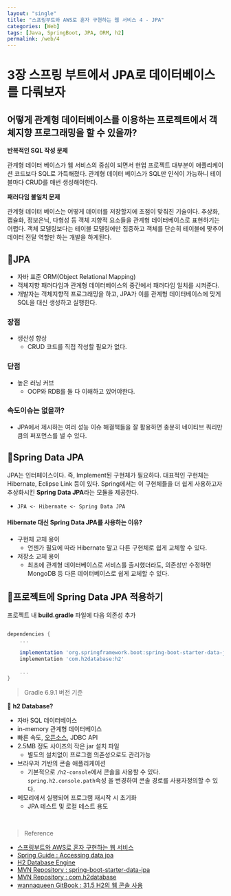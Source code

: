 ```yaml
---
layout: "single"
title: "스프링부트와 AWS로 혼자 구현하는 웹 서비스 4 - JPA"
categories: [Web]
tags: [Java, SpringBoot, JPA, ORM, h2]
permalink: /web/4
---
```


# 3장 스프링 부트에서 JPA로 데이터베이스를 다뤄보자

## 어떻게 관계형 데이터베이스를 이용하는 프로젝트에서 객체지향 프로그래밍을 할 수 있을까?

**반복적인 SQL 작성 문제**

관계형 데이터 베이스가 웹 서비스의 중심이 되면서 현업 프로젝트 대부분이 애플리케이션 코드보다 SQL로 가득해졌다.
관계형 데이터 베이스가 SQL만 인식이 가능하니 테이블마다 CRUD를 매번 생성해야한다.

**패러다임 불일치 문제**

관계형 데이터 베이스는 어떻게 데이터를 저장할지에 초점이 맞춰진 기술이다.
추상화, 캡슐화, 정보은닉, 다형성 등 객체 지향적 요소들을 관계형 데이터베이스로 표현하기는 어렵다.
객체 모델링보다는 테이블 모델링에만 집중하고 객체를 단순히 테이블에 맞추어 데이터 전달 역할만 하는 개발을 하게된다.

## 💜JPA
- 자바 표준 ORM(Object Relational Mapping)
- 객체지향 패러다임과 관계형 데이터베이스의 중간에서 패러다임 일치를 시켜준다.
- 개발자는 객체지향적 프로그래밍을 하고, JPA가 이를 관계형 데이터베이스에 맞게 SQL을 대신 생성하고 실행한다.

### 장점
- 생산성 향상
  - CRUD 코드를 직접 작성할 필요가 없다. 

### 단점
- 높은 러닝 커브
  - OOP와 RDB를 둘 다 이해하고 있어야한다.

### 속도이슈는 없을까?
- JPA에서 제시하는 여러 성능 이슈 해결책들을 잘 활용하면 충분히 네이티브 쿼리만큼의 퍼포먼스를 낼 수 있다.

## 💜Spring Data JPA
JPA는 인터페이스이다. 즉, Implement된 구현체가 필요하다. 
대표적인 구현체는 Hibernate, Eclipse Link 등이 있다.
Spring에서는 이 구현체들을 더 쉽게 사용하고자 추상화시킨 **Spring Data JPA**라는 모듈을 제공한다.

- `JPA <- Hibernate <- Spring Data JPA`

#### Hibernate 대신 Spring Data JPA를 사용하는 이유?
- 구현체 교체 용이
  - 언젠가 필요에 따라 Hibernate 말고 다른 구현체로 쉽게 교체할 수 있다.
- 저장소 교체 용이
  - 최초에 관계형 데이터베이스로 서비스를 출시했더라도, 의존성만 수정하면 MongoDB 등 다른 데이터베이스로 쉽게 교체할 수 있다.

## 💜프로젝트에 Spring Data JPA 적용하기

프로젝트 내 **build.gradle** 파일에 다음 의존성 추가

```groovy

dependencies {
    ...

    implementation 'org.springframework.boot:spring-boot-starter-data-jpa'
    implementation 'com.h2database:h2'
    
    ...
}
```

>Gradle 6.9.1 버전 기준

🥕 **h2 Database?**

- 자바 SQL 데이터베이스
- in-memory 관계형 데이터베이스
- 빠른 속도, [오픈소스](https://github.com/h2database/h2database), JDBC API 
- 2.5MB 정도 사이즈의 작은 jar 설치 파일
  - 별도의 설치없이 프로그램 의존성으로도 관리가능
- 브라우저 기반의 콘솔 애플리케이션
  - 기본적으로 `/h2-console`에서 콘솔을 사용할 수 있다. `spring.h2.console.path`속성 을 변경하여 콘솔 경로를 사용자정의할 수 있다.
- 메모리에서 실행되어 프로그램 재시작 시 초기화
  - JPA 테스트 및 로컬 테스트 용도

<br>

>Reference
- [스프링부트와 AWS로 혼자 구현하는 웹 서비스](https://jojoldu.tistory.com/463)
- [Spring Guide : Accessing data jpa](https://spring.io/guides/gs/accessing-data-jpa/)
- [H2 Database Engine](https://www.h2database.com/html/main.html)
- [MVN Repository : spring-boot-starter-data-jpa](https://mvnrepository.com/artifact/org.springframework.boot/spring-boot-starter-data-jpa)
- [MVN Repository : com.h2database](https://mvnrepository.com/artifact/com.h2database/h2)
- [wannaqueen GitBook : 31.5 H2의 웹 콘솔 사용](https://wannaqueen.gitbook.io/spring5/spring-boot/undefined-1/31.-sql-by-ys/31.5-h2)